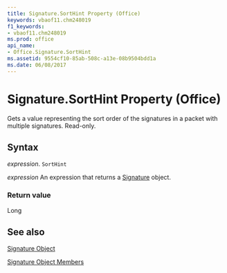 ```yaml
---
title: Signature.SortHint Property (Office)
keywords: vbaof11.chm248019
f1_keywords:
- vbaof11.chm248019
ms.prod: office
api_name:
- Office.Signature.SortHint
ms.assetid: 9554cf10-85ab-508c-a13e-08b9504bdd1a
ms.date: 06/08/2017
---
```



# Signature.SortHint Property (Office)

Gets a value representing the sort order of the signatures in a packet with multiple signatures. Read-only.


## Syntax

 _expression_. `SortHint`

 _expression_ An expression that returns a [Signature](./Office.Signature.md) object.


### Return value

Long


## See also


[Signature Object](Office.Signature.md)



[Signature Object Members](./overview/Library-Reference/signature-members-office.md)

